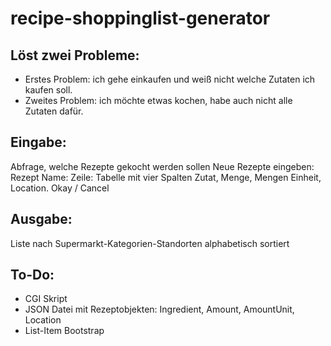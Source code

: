 # recipe-shoppinglist-generator

## Löst zwei Probleme:
* Erstes Problem: ich gehe einkaufen und weiß nicht welche Zutaten ich kaufen soll.
* Zweites Problem: ich möchte etwas kochen, habe auch nicht alle Zutaten dafür.

## Eingabe:
Abfrage, welche Rezepte gekocht werden sollen
Neue Rezepte eingeben:
Rezept Name:
Zeile: Tabelle mit vier Spalten Zutat, Menge, Mengen Einheit, Location.
Okay / Cancel

## Ausgabe:
Liste nach Supermarkt-Kategorien-Standorten alphabetisch sortiert


## To-Do:
- CGI Skript
- JSON Datei mit Rezeptobjekten: Ingredient, Amount, AmountUnit, Location
- List-Item Bootstrap


